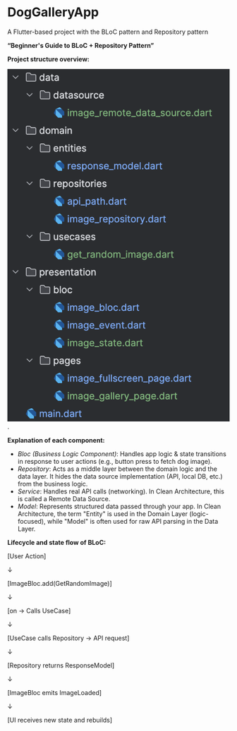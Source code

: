 # DogGalleryApp
A Flutter-based project with the BLoC pattern and Repository pattern

**“Beginner's Guide to BLoC + Repository Pattern”**

**Project structure overview:**

![screenshot](assets/images/project_structure.png).

**Explanation of each component:**
* _Bloc (Business Logic Component)_: Handles app logic & state transitions in response to user actions (e.g., button press to fetch dog image).
* _Repository_: Acts as a middle layer between the domain logic and the data layer. It hides the data source implementation (API, local DB, etc.) from the business logic.
* _Service_: Handles real API calls (networking). In Clean Architecture, this is called a Remote Data Source.
* _Model_: Represents structured data passed through your app. In Clean Architecture, the term "Entity" is used in the Domain Layer (logic-focused), while "Model" is often used for raw API parsing in the Data Layer.

**Lifecycle and state flow of BLoC:**

[User Action]

↓

[ImageBloc.add(GetRandomImage)]

↓

[on<GetRandomImage> → Calls UseCase]

↓

[UseCase calls Repository → API request]

↓

[Repository returns ResponseModel]

↓

[ImageBloc emits ImageLoaded]

↓

[UI receives new state and rebuilds]